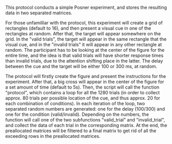This protocol conducts a simple Posner experiment, and stores the resulting data in two separated matrices.

For those unfamilliar with the protocol, this experiment will create a grid of rectangles (default to 16), and then present a visual cue in one of the rectangles at random. After that, the target will appear somewhere on the grid. In the "valid trials", the target will appear in the same rectangle that the visual cue, and in the "invalid trials" it will appear in any other rectangle at random. The participant has to be looking at the center of the figure for the entire time, and the idea is that valid trials will have shorter response times than invalid trials, due to the attention shifting place in the latter. The delay between the cue and the target will be either 100 or 300 ms, at random.

The protocol will firstly create the figure and present the instructions for the experiment. After that, a big cross will appear in the center of the figure for a set amount of time (default to 5s). Then, the script will call the function "protocol", which contains a loop for all the 1280 trials (in order to collect approx. 80 trials per possible location of the cue, and thus approx. 20 for each combination of conditions). In each iteration of the loop, two separated random numbers are generated: one for the delay (100/300) and one for the condition (valid/invalid). Depending on the numbers, the function will call one of the two subfunctions "valid_trial" and "invalid_trial", and collect the data of each trial in the corresponding matrix. At the end, the preallocated matrices will be filtered to a final matrix to get rid of all the exceeding rows in the preallocated matrices.
